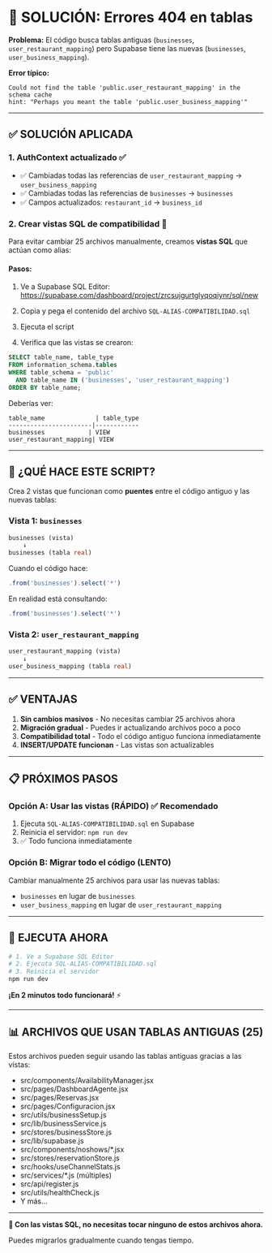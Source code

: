 # 🔧 SOLUCIÓN: Errores 404 en tablas

**Problema:** El código busca tablas antiguas (`businesses`, `user_restaurant_mapping`) pero Supabase tiene las nuevas (`businesses`, `user_business_mapping`).

**Error típico:**
```
Could not find the table 'public.user_restaurant_mapping' in the schema cache
hint: "Perhaps you meant the table 'public.user_business_mapping'"
```

---

## ✅ SOLUCIÓN APLICADA

### **1. AuthContext actualizado** ✅
- ✅ Cambiadas todas las referencias de `user_restaurant_mapping` → `user_business_mapping`
- ✅ Cambiadas todas las referencias de `businesses` → `businesses`
- ✅ Campos actualizados: `restaurant_id` → `business_id`

### **2. Crear vistas SQL de compatibilidad** 🚀

Para evitar cambiar 25 archivos manualmente, creamos **vistas SQL** que actúan como alias:

#### **Pasos:**

1. Ve a Supabase SQL Editor: https://supabase.com/dashboard/project/zrcsujgurtglyqoqiynr/sql/new

2. Copia y pega el contenido del archivo `SQL-ALIAS-COMPATIBILIDAD.sql`

3. Ejecuta el script

4. Verifica que las vistas se crearon:
```sql
SELECT table_name, table_type 
FROM information_schema.tables 
WHERE table_schema = 'public' 
  AND table_name IN ('businesses', 'user_restaurant_mapping')
ORDER BY table_name;
```

Deberías ver:
```
table_name              | table_type
-----------------------|------------
businesses            | VIEW
user_restaurant_mapping| VIEW
```

---

## 🎯 ¿QUÉ HACE ESTE SCRIPT?

Crea 2 vistas que funcionan como **puentes** entre el código antiguo y las nuevas tablas:

### **Vista 1: `businesses`**
```sql
businesses (vista) 
    ↓
businesses (tabla real)
```

Cuando el código hace:
```javascript
.from('businesses').select('*')
```

En realidad está consultando:
```javascript
.from('businesses').select('*')
```

### **Vista 2: `user_restaurant_mapping`**
```sql
user_restaurant_mapping (vista)
    ↓
user_business_mapping (tabla real)
```

---

## ✅ VENTAJAS

1. **Sin cambios masivos** - No necesitas cambiar 25 archivos ahora
2. **Migración gradual** - Puedes ir actualizando archivos poco a poco
3. **Compatibilidad total** - Todo el código antiguo funciona inmediatamente
4. **INSERT/UPDATE funcionan** - Las vistas son actualizables

---

## 📋 PRÓXIMOS PASOS

### **Opción A: Usar las vistas (RÁPIDO)** ✅ Recomendado
1. Ejecuta `SQL-ALIAS-COMPATIBILIDAD.sql` en Supabase
2. Reinicia el servidor: `npm run dev`
3. ✅ Todo funciona inmediatamente

### **Opción B: Migrar todo el código (LENTO)**
Cambiar manualmente 25 archivos para usar las nuevas tablas:
- `businesses` en lugar de `businesses`
- `user_business_mapping` en lugar de `user_restaurant_mapping`

---

## 🚀 EJECUTA AHORA

```bash
# 1. Ve a Supabase SQL Editor
# 2. Ejecuta SQL-ALIAS-COMPATIBILIDAD.sql
# 3. Reinicia el servidor
npm run dev
```

**¡En 2 minutos todo funcionará!** ⚡

---

## 📊 ARCHIVOS QUE USAN TABLAS ANTIGUAS (25)

Estos archivos pueden seguir usando las tablas antiguas gracias a las vistas:

- src/components/AvailabilityManager.jsx
- src/pages/DashboardAgente.jsx
- src/pages/Reservas.jsx
- src/pages/Configuracion.jsx
- src/utils/businessSetup.js
- src/lib/businessService.js
- src/stores/businessStore.js
- src/lib/supabase.js
- src/components/noshows/*.jsx
- src/stores/reservationStore.js
- src/hooks/useChannelStats.js
- src/services/*.js (múltiples)
- src/api/register.js
- src/utils/healthCheck.js
- Y más...

---

**🎉 Con las vistas SQL, no necesitas tocar ninguno de estos archivos ahora.**

Puedes migrarlos gradualmente cuando tengas tiempo.

